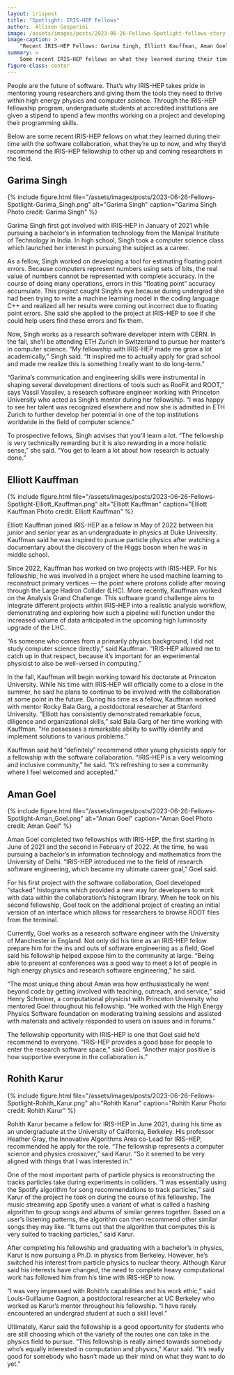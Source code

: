 ```yaml
---
layout: irispost
title: "Spotlight: IRIS-HEP Fellows"
author:  Allison Gasparini
image: /assets/images/posts/2023-06-26-Fellows-Spotlight-fellows-story-main.png
image-caption: >
    "Recent IRIS-HEP Fellows: Garima Singh, Elliott Kauffman, Aman Goel & Rohith Karur"
summary: >
    Some recent IRIS-HEP fellows on what they learned during their time with the software collaboration, what they’re up to now, and why they’d recommend the IRIS-HEP fellowship to other up and coming researchers in the field.
figure-class: center
---
```

People are the future of software. That’s why IRIS-HEP takes pride in mentoring young researchers and giving them the tools they need to thrive within high energy physics and computer science. Through the IRIS-HEP fellowship program, undergraduate students at accredited institutions are given a stipend to spend a few months working on a project and developing their programming skills.

Below are some recent IRIS-HEP fellows on what they learned during their time with the software collaboration, what they’re up to now, and why they’d recommend the IRIS-HEP fellowship to other up and coming researchers in the field.

## Garima Singh

{% include figure.html
    file="/assets/images/posts/2023-06-26-Fellows-Spotlight-Garima_Singh.png"
    alt="Garima Singh"
    caption="Garima Singh Photo credit: Garima Singh"
%}

Garima Singh first got involved with IRIS-HEP in January of 2021 while pursuing a bachelor’s in information technology from the Manipal Institute of Technology in India. In high school, Singh took a computer science class which launched her interest in pursuing the subject as a career.

As a fellow, Singh worked on developing a tool for estimating floating point errors. Because computers represent numbers using sets of bits, the real value of numbers cannot be represented with complete accuracy. In the course of doing many operations, errors in this “floating point” accuracy accumulate. This project caught Singh’s eye because during undergrad she had been trying to write a machine learning model in the coding language C++ and realized all her results were coming out incorrect due to floating point errors. She said she applied to the project at IRIS-HEP to see if she could help users find these errors and fix them.

Now, Singh works as a research software developer intern with CERN. In the fall, she’ll be attending ETH Zurich in Switzerland to pursue her master’s in computer science. “My fellowship with IRIS-HEP made me grow a lot academically,” Singh said. “It inspired me to actually apply for grad school and made me realize this is something I really want to do long-term.”


“Garima’s communication and engineering skills were instrumental in shaping several development directions of tools such as RooFit and ROOT,” says Vassil Vassilev, a research software engineer working with Princeton University who acted as Singh’s mentor during her fellowship. “I was happy to see her talent was recognized elsewhere and now she is admitted in ETH Zurich to further develop her potential in one of the top institutions worldwide in the field of computer science.”

To prospective fellows, Singh advises that you’ll learn a lot. “The fellowship is very technically rewarding but it is also rewarding in a more holistic sense,” she said. “You get to learn a lot about how research is actually done.”

## Elliott Kauffman

{% include figure.html
    file="/assets/images/posts/2023-06-26-Fellows-Spotlight-Elliott_Kauffman.png"
    alt="Elliott Kauffman"
    caption="Elliott Kauffman Photo credit: Elliott Kauffman"
%}

Elliott Kauffman joined IRIS-HEP as a fellow in May of 2022 between his junior and senior year as an undergraduate in physics at Duke University. Kauffman said he was inspired to pursue particle physics after watching a documentary about the discovery of the Higgs boson when he was in middle school.

Since 2022, Kauffman has worked on two projects with IRIS-HEP. For his fellowship, he was involved in a project where he used machine learning to reconstruct primary vertices — the point where protons collide after moving through the Large Hadron Collider (LHC). More recently, Kauffman worked on the Analysis Grand Challenge. This software grand challenge aims to integrate different projects within IRIS-HEP into a realistic analysis workflow, demonstrating and exploring how such a pipeline will function under the increased volume of data anticipated in the upcoming high luminosity upgrade of the LHC.

“As someone who comes from a primarily physics background, I did not study computer science directly,” said Kauffman. “IRIS-HEP allowed me to catch up in that respect, because it’s important for an experimental physicist to also be well-versed in computing.”

In the fall, Kauffman will begin working toward his doctorate at Princeton University. While his time with IRIS-HEP will officially come to a close in the summer, he said he plans to continue to be involved with the collaboration at some point in the future. During his time as a fellow, Kauffman worked with mentor Rocky Bala Garg, a postdoctoral researcher at Stanford University. “Elliott has consistently demonstrated remarkable focus, diligence and organizational skills,” said Bala Garg of her time working with Kauffman. “He possesses a remarkable ability to swiftly identify and implement solutions to various problems.”

Kauffman said he’d “definitely” recommend other young physicists apply for a fellowship with the software collaboration. “IRIS-HEP is a very welcoming and inclusive community,” he said. “It’s refreshing to see a community where I feel welcomed and accepted.”

## Aman Goel

{% include figure.html
    file="/assets/images/posts/2023-06-26-Fellows-Spotlight-Aman_Goel.png"
    alt="Aman Goel"
    caption="Aman Goel Photo credit: Aman Goel"
%}


Aman Goel completed two fellowships with IRIS-HEP, the first starting in June of 2021 and the second in February of 2022. At the time, he was pursuing a bachelor’s in information technology and mathematics from the University of Delhi. “IRIS-HEP introduced me to the field of research software engineering, which became my ultimate career goal,” Goel said.

For his first project with the software collaboration, Goel developed “stacked” histograms which provided a new way for developers to work with data within the collaboration’s histogram library. When he took on his second fellowship, Goel took on the additional project of creating an initial version of an interface which allows for researchers to browse ROOT files from the terminal.

Currently, Goel works as a research software engineer with the University of Manchester in England. Not only did his time as an IRIS-HEP fellow prepare him for the ins and outs of software engineering as a field, Goel said his fellowship helped expose him to the community at large. “Being able to present at conferences was a good way to meet a lot of people in high energy physics and research software engineering,” he said.

“The most unique thing about Aman was how enthusiastically he went beyond code by getting involved with teaching, outreach, and service,” said Henry Schreiner, a computational physicist with Princeton University who mentored Goel throughout his fellowship. “He worked with the High Energy Physics Software foundation on moderating training sessions and assisted with materials and actively responded to users on issues and in forums.”

The fellowship opportunity with IRIS-HEP is one that Goel said he’d recommend to everyone. “IRIS-HEP provides a good base for people to enter the research software space,” said Goel. “Another major positive is how supportive everyone in the collaboration is.”

## Rohith Karur

{% include figure.html
    file="/assets/images/posts/2023-06-26-Fellows-Spotlight-Rohith_Karur.png"
    alt="Rohith Karur"
    caption="Rohith Karur Photo credit: Rohith Karur"
%}

Rohith Karur became a fellow for IRIS-HEP in June 2021, during his time as an undergraduate at the University of California, Berkeley. His professor Heather Gray, the Innovative Algorithms Area co-Lead for IRIS-HEP, recommended he apply for the role. “The fellowship represents a computer science and physics crossover,” said Karur. “So it seemed to be very aligned with things that I was interested in.”

One of the most important parts of particle physics is reconstructing the tracks particles take during experiments in colliders. “I was essentially using the Spotify algorithm for song recommendations to track particles,” said Karur of the project he took on during the course of his fellowship. The music streaming app Spotify uses a variant of what is called a hashing algorithm to group songs and albums of similar genres together. Based on a user’s listening patterns, the algorithm can then recommend other similar songs they may like. “It turns out that the algorithm that computes this is very suited to tracking particles,” said Karur.

After completing his fellowship and graduating with a bachelor’s in physics, Karur is now pursuing a Ph.D. in physics from Berkeley. However, he’s switched his interest from particle physics to nuclear theory. Although Karur said his interests have changed, the need to complete heavy computational work has followed him from his time with IRIS-HEP to now.

“I was very impressed with Rohith’s capabilities and his work ethic,” said Louis-Guillaume Gagnon, a postdoctoral researcher at UC Berkeley who worked as Karur’s mentor throughout his fellowship. “I have rarely encountered an undergrad student at such a skill level.”

Ultimately, Karur said the fellowship is a good opportunity for students who are still choosing which of the variety of the routes one can take in the physics field to pursue. “This fellowship is really aimed towards somebody who’s equally interested in computation and physics,” Karur said. “It’s really good for somebody who hasn’t made up their mind on what they want to do yet.”
